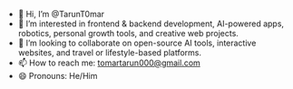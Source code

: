- 👋 Hi, I’m @TarunT0mar
- 👀 I’m interested in frontend & backend development, AI-powered apps, robotics, personal growth tools, and creative web projects.
- 💞️ I’m looking to collaborate on open-source AI tools, interactive websites, and travel or lifestyle-based platforms.
- 📫 How to reach me: tomartarun000@gmail.com
- 😄 Pronouns: He/Him

<!---
TarunT0mar/TarunT0mar is a ✨ special ✨ repository because its `README.md` (this file) appears on your GitHub profile.
You can click the Preview link to take a look at your changes.
--->
